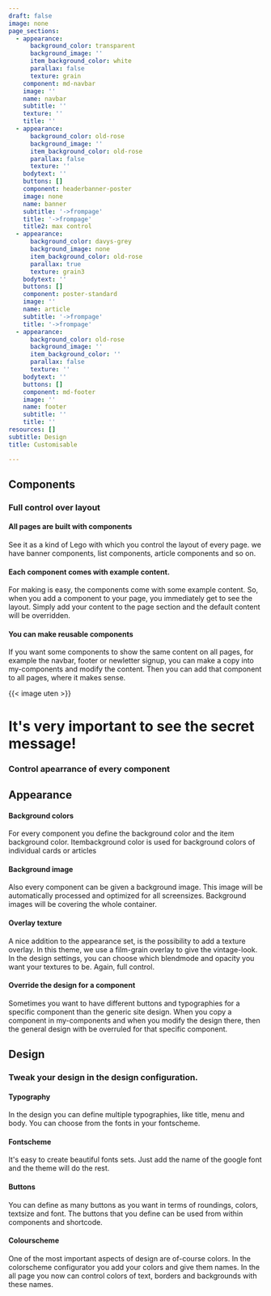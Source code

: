 ```yaml
---
draft: false
image: none
page_sections:
  - appearance:
      background_color: transparent
      background_image: ''
      item_background_color: white
      parallax: false
      texture: grain
    component: md-navbar
    image: ''
    name: navbar
    subtitle: ''
    texture: ''
    title: ''
  - appearance:
      background_color: old-rose
      background_image: ''
      item_background_color: old-rose
      parallax: false
      texture: ''
    bodytext: ''
    buttons: []
    component: headerbanner-poster
    image: none
    name: banner
    subtitle: '->frompage'
    title: '->frompage'
    title2: max control
  - appearance:
      background_color: davys-grey
      background_image: none
      item_background_color: old-rose
      parallax: true
      texture: grain3
    bodytext: ''
    buttons: []
    component: poster-standard
    image: ''
    name: article
    subtitle: '->frompage'
    title: '->frompage'
  - appearance:
      background_color: old-rose
      background_image: ''
      item_background_color: ''
      parallax: false
      texture: ''
    bodytext: ''
    buttons: []
    component: md-footer
    image: ''
    name: footer
    subtitle: ''
    title: ''
resources: []
subtitle: Design
title: Customisable

---
```



##  Components

### Full control over layout

#### All pages are built with components
See it as a kind of Lego with which you control the layout of every page.
we have banner components, list components, article components and so on.

#### Each component comes with example content.
For making is easy, the components come with some example content. So, when you add a component to your page, you immediately get to see the layout. Simply add your content to the page section and the default content will be overridden.

#### You can make reusable components
If you want some components to show the same content on all pages, for example the navbar, footer or newletter signup, you can make a copy into my-components and modify the content.
Then you can add that component to all pages, where it makes sense.

{{< image uten >}}

#    It's very important to see the secret message!

### Control apearrance of every component

##  Appearance

#### Background colors
For every component you define the background color and the item background color.
Itembackground color is used for background colors of individual cards or articles

#### Background image
Also every component can be given a background image. This image will be automatically processed and optimized for all screensizes. Background images will be covering the whole container.

#### Overlay texture
A nice addition to the appearance set, is the possibility to add a texture overlay. In this theme, we use a film-grain overlay to give the vintage-look. In the design settings, you can choose which blendmode and opacity you want your textures to be. Again, full control.

#### Override the design for a component 
Sometimes you want to have different buttons and typographies for a specific component than the generic site design. When you copy a component in my-components and when you modify the design there, then the general design with be overruled for that specific component.

##  Design

### Tweak your design in the design configuration.

#### Typography
In the design you can define multiple typographies, like title, menu and body.
You can choose from the fonts in your fontscheme.

#### Fontscheme
It's easy to create beautiful fonts sets. Just add the name of the google font and the theme will do the rest.

#### Buttons
You can define as many buttons as you want in terms of roundings, colors, textsize and font. The buttons that you define can be used from within components and shortcode. 

#### Colourscheme
One of the most important aspects of design are of-course colors. In the colorscheme configurator you add your colors and give them names. In the all page you now can control colors of text, borders and backgrounds with these names.
